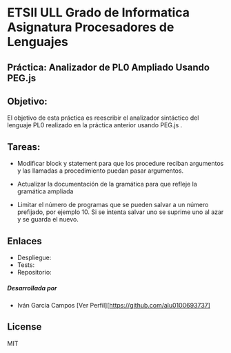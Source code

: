 # ETSII ULL Grado de Informatica Asignatura Procesadores de Lenguajes

## Práctica: Analizador de PL0 Ampliado Usando PEG.js 

## Objetivo:

El objetivo de esta práctica es reescribir el analizador sintáctico del lenguaje PL0 realizado en la práctica anterior usando PEG.js .

## Tareas:


- Modificar block y statement para que los procedure reciban argumentos y las llamadas a procedimiento puedan pasar argumentos.

- Actualizar la documentación de la gramática para que refleje la gramática ampliada

- Limitar el número de programas que se pueden salvar a un número prefijado, por ejemplo 10. Si se intenta salvar uno se suprime uno al    azar y se guarda el nuevo.
    


Enlaces
--------------

- Despliegue: 
- Tests: 
- Repositorio: 
 


##### Desarrollada por

*  Iván García Campos  [Ver Perfil][https://github.com/alu0100693737]


License
----

MIT

[2]:https://github.com/alu0100693737

